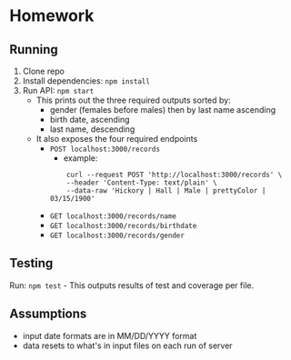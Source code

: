 # Homework

## Running
1. Clone repo
2. Install dependencies: `npm install`
3. Run API: `npm start`
    - This prints out the three required outputs sorted by:
        - gender (females before males) then by last name ascending
        - birth date, ascending
        - last name, descending
    - It also exposes the four required endpoints
        - `POST localhost:3000/records`
            - example: 
            ```shell
                curl --request POST 'http://localhost:3000/records' \
                --header 'Content-Type: text/plain' \
                --data-raw 'Hickory | Hall | Male | prettyColor | 03/15/1900'
            ```
        - `GET localhost:3000/records/name`
        - `GET localhost:3000/records/birthdate`   
        - `GET localhost:3000/records/gender`      


## Testing

Run: `npm test` - This outputs results of test and coverage per file.

## Assumptions
- input date formats are in MM/DD/YYYY format
- data resets to what's in input files on each run of server